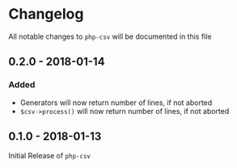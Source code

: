 # Changelog
All notable changes to `php-csv` will be documented in this file

## 0.2.0 - 2018-01-14
### Added
- Generators will now return number of lines, if not aborted
- `$csv->process()` will now return number of lines, if not aborted 

## 0.1.0 - 2018-01-13
Initial Release of `php-csv`